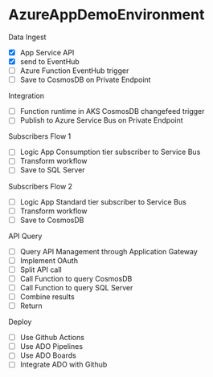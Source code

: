 # AzureAppDemoEnvironment

Data Ingest

- [x] App Service API
- [x] send to EventHub
- [ ] Azure Function EventHub trigger
- [ ] Save to CosmosDB on Private Endpoint

Integration

- [ ] Function runtime in AKS CosmosDB changefeed trigger
- [ ] Publish to Azure Service Bus on Private Endpoint

Subscribers Flow 1

- [ ] Logic App Consumption tier subscriber to Service Bus
- [ ] Transform workflow
- [ ] Save to SQL Server

Subscribers Flow 2

- [ ] Logic App Standard tier subscriber to Service Bus
- [ ] Transform workflow
- [ ] Save to CosmosDB

API Query

- [ ] Query API Management through Application Gateway
- [ ] Implement OAuth
- [ ] Split API call
- [ ] Call Function to query CosmosDB
- [ ] Call Function to query SQL Server
- [ ] Combine results
- [ ] Return

Deploy

- [ ] Use Github Actions
- [ ] Use ADO Pipelines
- [ ] Use ADO Boards
- [ ] Integrate ADO with Github
